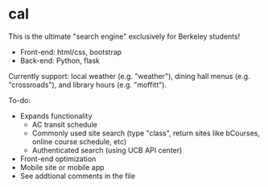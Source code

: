 # cal

This is the ultimate "search engine" exclusively for Berkeley students!
- Front-end: html/css, bootstrap
- Back-end: Python, flask

Currently support: local weather (e.g. "weather"), dining hall menus (e.g. "crossroads"), and library hours (e.g. "moffitt").

To-do:

- Expands functionality
  - AC transit schedule
  - Commonly used site search (type "class", return sites like bCourses, online course schedule, etc)
  - Authenticated search (using UCB API center)
- Front-end optimization
- Mobile site or mobile app
- See addtional comments in the file
